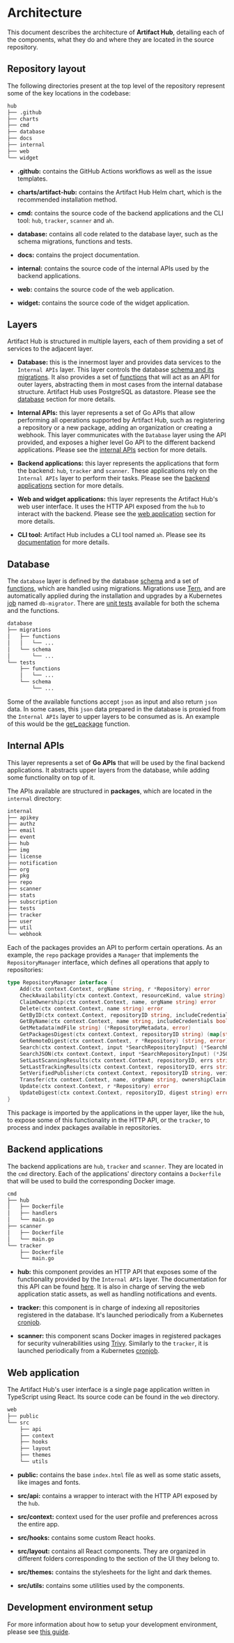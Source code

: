 # Architecture

This document describes the architecture of **Artifact Hub**, detailing each of the components, what they do and where they are located in the source repository.

## Repository layout

The following directories present at the top level of the repository represent some of the key locations in the codebase:

```sh
hub
├── .github
├── charts
├── cmd
├── database
├── docs
├── internal
├── web
└── widget
```

- **.github:** contains the GitHub Actions workflows as well as the issue templates.

- **charts/artifact-hub:** contains the Artifact Hub Helm chart, which is the recommended installation method.

- **cmd:** contains the source code of the backend applications and the CLI tool: `hub`, `tracker`, `scanner` and `ah`.

- **database:** contains all code related to the database layer, such as the schema migrations, functions and tests.

- **docs:** contains the project documentation.

- **internal:** contains the source code of the internal APIs used by the backend applications.

- **web:** contains the source code of the web application.

- **widget:** contains the source code of the widget application.

## Layers

Artifact Hub is structured in multiple layers, each of them providing a set of services to the adjacent layer.

- **Database:** this is the innermost layer and provides data services to the `Internal APIs` layer. This layer controls the database [schema and its migrations](https://github.com/artifacthub/hub/tree/master/database/migrations/schema). It also provides a set of [functions](https://github.com/artifacthub/hub/tree/master/database/migrations/functions) that will act as an API for outer layers, abstracting them in most cases from the internal database structure. Artifact Hub uses PostgreSQL as datastore. Please see the [database](#database) section for more details.

- **Internal APIs:** this layer represents a set of Go APIs that allow performing all operations supported by Artifact Hub, such as registering a repository or a new package, adding an organization or creating a webhook. This layer communicates with the `Database` layer using the API provided, and exposes a higher level Go API to the different backend applications. Please see the [internal APIs](#internal-apis) section for more details.

- **Backend applications:** this layer represents the applications that form the backend: `hub`, `tracker` and `scanner`. These applications rely on the `Internal APIs` layer to perform their tasks. Please see the [backend applications](#backend-applications) section for more details.

- **Web and widget applications:** this layer represents the Artifact Hub's web user interface. It uses the HTTP API exposed from the `hub` to interact with the backend. Please see the [web application](#web-application) section for more details.

- **CLI tool:** Artifact Hub includes a CLI tool named `ah`. Please see its [documentation](https://github.com/artifacthub/hub/blob/master/docs/cli.md) for more details.

## Database

The `database` layer is defined by the database [schema](https://github.com/artifacthub/hub/tree/master/database/migrations/schema) and a set of [functions](https://github.com/artifacthub/hub/tree/master/database/migrations/functions), which are handled using migrations. Migrations use [Tern](https://github.com/jackc/tern), and are automatically applied during the installation and upgrades by a Kubernetes [job](https://github.com/artifacthub/hub/blob/master/charts/artifact-hub/templates/db_migrator_install_job.yaml) named `db-migrator`. There are [unit tests](https://github.com/artifacthub/hub/tree/master/database/tests) available for both the schema and the functions.

```sh
database
├── migrations
│   ├── functions
│   │   └── ...
│   └── schema
│       └── ...
└── tests
    ├── functions
    │   └── ...
    └── schema
        └── ...
```

Some of the available functions accept `json` as input and also return `json` data. In some cases, this `json` data prepared in the database is proxied from the `Internal APIs` layer to upper layers to be consumed as is. An example of this would be the [get_package](https://github.com/artifacthub/hub/blob/master/database/migrations/functions/packages/get_package.sql) function.

## Internal APIs

This layer represents a set of **Go APIs** that will be used by the final backend applications. It abstracts upper layers from the database, while adding some functionality on top of it.

The APIs available are structured in **packages**, which are located in the `internal` directory:

```sh
internal
├── apikey
├── authz
├── email
├── event
├── hub
├── img
├── license
├── notification
├── org
├── pkg
├── repo
├── scanner
├── stats
├── subscription
├── tests
├── tracker
├── user
├── util
└── webhook
```

Each of the packages provides an API to perform certain operations. As an example, the `repo` package provides a `Manager` that implements the `RepositoryManager` interface, which defines all operations that apply to repositories:

```go
type RepositoryManager interface {
    Add(ctx context.Context, orgName string, r *Repository) error
    CheckAvailability(ctx context.Context, resourceKind, value string) (bool, error)
    ClaimOwnership(ctx context.Context, name, orgName string) error
    Delete(ctx context.Context, name string) error
    GetByID(ctx context.Context, repositoryID string, includeCredentials bool) (*Repository, error)
    GetByName(ctx context.Context, name string, includeCredentials bool) (*Repository, error)
    GetMetadata(mdFile string) (*RepositoryMetadata, error)
    GetPackagesDigest(ctx context.Context, repositoryID string) (map[string]string, error)
    GetRemoteDigest(ctx context.Context, r *Repository) (string, error)
    Search(ctx context.Context, input *SearchRepositoryInput) (*SearchRepositoryResult, error)
    SearchJSON(ctx context.Context, input *SearchRepositoryInput) (*JSONQueryResult, error)
    SetLastScanningResults(ctx context.Context, repositoryID, errs string) error
    SetLastTrackingResults(ctx context.Context, repositoryID, errs string) error
    SetVerifiedPublisher(ctx context.Context, repositoryID string, verified bool) error
    Transfer(ctx context.Context, name, orgName string, ownershipClaim bool) error
    Update(ctx context.Context, r *Repository) error
    UpdateDigest(ctx context.Context, repositoryID, digest string) error
}
```

This package is imported by the applications in the upper layer, like the `hub`, to expose some of this functionality in the HTTP API, or the `tracker`, to process and index packages available in repositories.

## Backend applications

The backend applications are `hub`, `tracker` and `scanner`. They are located in the `cmd` directory. Each of the applications' directory contains a `Dockerfile` that will be used to build the corresponding Docker image.

```sh
cmd
├── hub
│   ├── Dockerfile
│   ├── handlers
│   └── main.go
├── scanner
│   ├── Dockerfile
│   └── main.go
└── tracker
    ├── Dockerfile
    └── main.go
```

- **hub:** this component provides an HTTP API that exposes some of the functionality provided by the `Internal APIs` layer. The documentation for this API can be found [here](https://artifacthub.io/docs/api/). It is also in charge of serving the web application static assets, as well as handling notifications and events.

- **tracker:** this component is in charge of indexing all repositories registered in the database. It's launched periodically from a Kubernetes [cronjob](https://github.com/artifacthub/hub/blob/master/charts/artifact-hub/templates/tracker_cronjob.yaml).

- **scanner:** this component scans Docker images in registered packages for security vulnerabilities using [Trivy](https://github.com/aquasecurity/trivy). Similarly to the `tracker`, it is launched periodically from a Kubernetes [cronjob](https://github.com/artifacthub/hub/blob/master/charts/artifact-hub/templates/scanner_cronjob.yaml).

## Web application

The Artifact Hub's user interface is a single page application written in TypeScript using React. Its source code can be found in the `web` directory.

```sh
web
├── public
└── src
    ├── api
    ├── context
    ├── hooks
    ├── layout
    ├── themes
    └── utils
```

- **public:** contains the base `index.html` file as well as some static assets, like images and fonts.

- **src/api:** contains a wrapper to interact with the HTTP API exposed by the `hub`.

- **src/context:** context used for the user profile and preferences across the entire app.

- **src/hooks:** contains some custom React hooks.

- **src/layout:** contains all React components. They are organized in different folders corresponding to the section of the UI they belong to.

- **src/themes:** contains the stylesheets for the light and dark themes.

- **src/utils:** contains some utilities used by the components.

## Development environment setup

For more information about how to setup your development environment, please see [this guide](https://github.com/artifacthub/hub/blob/master/docs/dev.md).